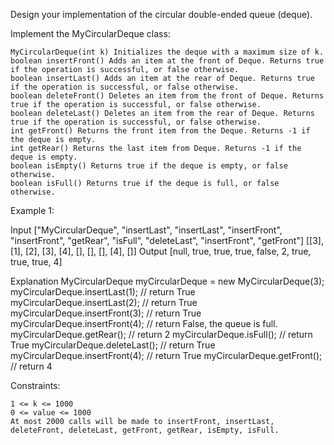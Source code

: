 Design your implementation of the circular double-ended queue (deque).

Implement the MyCircularDeque class:

    MyCircularDeque(int k) Initializes the deque with a maximum size of k.
    boolean insertFront() Adds an item at the front of Deque. Returns true if the operation is successful, or false otherwise.
    boolean insertLast() Adds an item at the rear of Deque. Returns true if the operation is successful, or false otherwise.
    boolean deleteFront() Deletes an item from the front of Deque. Returns true if the operation is successful, or false otherwise.
    boolean deleteLast() Deletes an item from the rear of Deque. Returns true if the operation is successful, or false otherwise.
    int getFront() Returns the front item from the Deque. Returns -1 if the deque is empty.
    int getRear() Returns the last item from Deque. Returns -1 if the deque is empty.
    boolean isEmpty() Returns true if the deque is empty, or false otherwise.
    boolean isFull() Returns true if the deque is full, or false otherwise.

Example 1:

Input
["MyCircularDeque", "insertLast", "insertLast", "insertFront", "insertFront", "getRear", "isFull", "deleteLast", "insertFront", "getFront"]
[[3], [1], [2], [3], [4], [], [], [], [4], []]
Output
[null, true, true, true, false, 2, true, true, true, 4]

Explanation
MyCircularDeque myCircularDeque = new MyCircularDeque(3);
myCircularDeque.insertLast(1); // return True
myCircularDeque.insertLast(2); // return True
myCircularDeque.insertFront(3); // return True
myCircularDeque.insertFront(4); // return False, the queue is full.
myCircularDeque.getRear(); // return 2
myCircularDeque.isFull(); // return True
myCircularDeque.deleteLast(); // return True
myCircularDeque.insertFront(4); // return True
myCircularDeque.getFront(); // return 4

Constraints:

    1 <= k <= 1000
    0 <= value <= 1000
    At most 2000 calls will be made to insertFront, insertLast, deleteFront, deleteLast, getFront, getRear, isEmpty, isFull.
